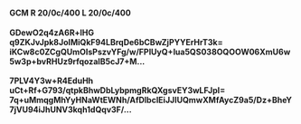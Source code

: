 #### GCM R 20/0c/400 L 20/0c/400
**GDewO2q4zA6R+lHG**<br/>**q9ZKJvJpk8JoIMiQkF94LBrqDe6bCBwZjPYYErHrT3k=**<br/>**iKCw8c0ZCgQUmOIsPszvYFg/w/FPIUyQ+Iua5QS038OQOOW06XmU6w5w3p+bvRHUz9rfqozaIB5cJ7+M...**<br/><br/>
**7PLV4Y3w+R4EduHh**<br/>**uCt+Rf+G793/qtpkBhwDbLybpmgRkQXgsvEY3wLFJpI=**<br/>**7q+uMmqgMhYyHNaWtEWNh/AfDlbcIEiJJIUQmwXMfAycZ9a5/Dz+BheY7jVU94iJhUNV3kqh1dQqv3F/...**